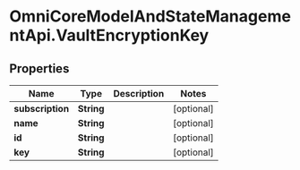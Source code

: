 # OmniCoreModelAndStateManagementApi.VaultEncryptionKey

## Properties

Name | Type | Description | Notes
------------ | ------------- | ------------- | -------------
**subscription** | **String** |  | [optional] 
**name** | **String** |  | [optional] 
**id** | **String** |  | [optional] 
**key** | **String** |  | [optional] 


